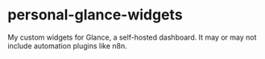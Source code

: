 # personal-glance-widgets
My custom widgets for Glance, a self-hosted dashboard. It may or may not include automation plugins like n8n.
